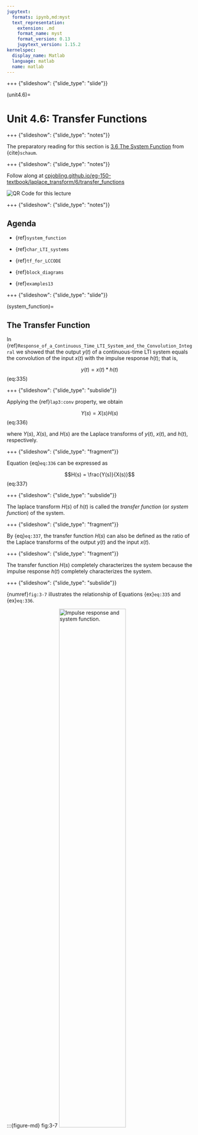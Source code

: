 ```yaml
---
jupytext:
  formats: ipynb,md:myst
  text_representation:
    extension: .md
    format_name: myst
    format_version: 0.13
    jupytext_version: 1.15.2
kernelspec:
  display_name: Matlab
  language: matlab
  name: matlab
---
```


+++ {"slideshow": {"slide_type": "slide"}}

(unit4.6)=
# Unit 4.6: Transfer Functions

+++ {"slideshow": {"slide_type": "notes"}}

The preparatory reading for this section is [3.6 The System Function](https://www.accessengineeringlibrary.com/content/book/9781260454246/toc-chapter/chapter3/section/section28) from {cite}`schaum`.

+++ {"slideshow": {"slide_type": "notes"}}

Follow along at [cpjobling.github.io/eg-150-textbook/laplace_transform/6/transfer_functions](https://cpjobling.github.io/eg-150-textbook/laplace_transform/6/transfer_functions)

![QR Code for this lecture](pictures/qrcode_laplace6.png)

+++ {"slideshow": {"slide_type": "notes"}}

## Agenda

* {ref}`system_function`

* {ref}`char_LTI_systems`

* {ref}`tf_for_LCCODE`

* {ref}`block_diagrams`

* {ref}`examples13`

+++ {"slideshow": {"slide_type": "slide"}}

(system_function)=
## The Transfer Function

In {ref}`Response_of_a_Continuous_Time_LTI_System_and_the_Convolution_Integral` we showed that the output $y(t)$ of a continuous-time LTI system equals the convolution of the input $x(t)$ with the impulse response $h(t)$; that is,

$$y(t) = x(t) * h(t)$$ (eq:335)

+++ {"slideshow": {"slide_type": "subslide"}}

Applying the {ref}`lap3:conv` property, we obtain

$$Y(s) = X(s)H(s)$$ (eq:336)

where $Y(s)$, $X(s)$, and $H(s)$ are the Laplace transforms of $y(t)$, $x(t)$, and $h(t)$, respectively.

+++ {"slideshow": {"slide_type": "fragment"}}

Equation {eq}`eq:336` can be expressed as

$$H(s) = \frac{Y(s)}{X(s)}$$ (eq:337)

+++ {"slideshow": {"slide_type": "subslide"}}

The laplace transform $H(s)$ of $h(t)$ is called the *transfer function* (or *system function*) of the system.

+++ {"slideshow": {"slide_type": "fragment"}}

By {eq}`eq:337`, the transfer function $H(s)$ can also be defined as the ratio of the Laplace transforms of the output $y(t)$ and the input $x(t)$.

+++ {"slideshow": {"slide_type": "fragment"}}

The transfer function $H(s)$ completely characterizes the system because the impulse response $h(t)$ completely characterizes the system.

+++ {"slideshow": {"slide_type": "subslide"}}

{numref}`fig:3-7` illustrates the relationship of Equations {ex}`eq:335` and {ex}`eq:336`.

:::{figure-md} fig:3-7
<img src="pictures/system_function.png" alt="Impulse response and system function." width="60%">

Impulse response and system function
:::

+++ {"slideshow": {"slide_type": "notes"}}

(char_LTI_systems)=
## Characterization of LTI Systems

```{note}
This section is for reference only and is not examinable.
```

Many properties of continuous-time LTI systems can be closely associated with the characteristics of $H(s)$ in the $s$-plane and in particular with the pole locations and the region of convergence (ROC).

(hs_casuality)=
### Causality

Fot a causal continuous-time LTI system, we have

$$h(t) = 0\qquad t<0$$

Since $h(t)$ is a right-sided signal, the corresponding requirement on $H(s)$ is that the ROC of $H(s)$ must be of the form

$$\mathrm{Re}(s) > \sigma_\mathrm{max}$$

That is, the ROC is the region in the $s$-plane to the right of all the system poles. Similarly, if the system is anticausal, then

$$h(t) = 0\qquad t>0$$

and $h(t)$ is left-sided. Thus, the ROC of $H(s)$ must be of the form 

$$\mathrm{Re}(s) < \sigma_\mathrm{max}$$

That is, the ROC is the region in the $s$-plane to the left of all the system poles.

(hs_stability)=
### Stability

In {ref}`c_Stability` we stated that a continuous-time LTI system is BIBO stable if and only if [Eq. {eq}`eq:221`]

$$\int_{-\infty}^{\infty}\left|h(\tau)\right|\,d\tau \lt \infty$$

The corresponding requirement on $H(s)$ is that the ROC of $H(s)$ contains the $j\omega$ axis (that is $s = j\omega). This is key result, proved in Prob. 3.26 in {ref}`schaum`, that is fundamental to systems and control theory. 

(hs_causal_and_stable)=
### Causal and stable systems
If a system is both causal and stable then all the poles must be in the left-half of the $s$-plane: that is they all have negative real parts because the ROC is of the form $\mathrm{Re}(s) > \sigma_\mathrm{max}$ and since the $j\omega$ axis is included in the ROC, we must have $\sigma_\mathrm{max} < 0$.

The conditions for which the closed-loop poles in continuous-time LTI systems with feedback are stable is a key underlyting principle of the control theory to be studied in **EG-243 Control Systems** next year.

+++ {"slideshow": {"slide_type": "slide"}}

(tf_for_LCCODE)=

## Transfer functions for LTI system described by Linear Constant-Coefficient Ordinary Differential Equations

In {ref}`Systems_Described_by_Differential_Equations` we considered a continuous-time LTI systemfor which input $x(t)$ and output $y(t)$ satisfy the general linear constant-coefficient ordinary differential equation (LCCODE) of the form

$$\sum_{k=0}^N a_k \frac{d^k}{dt^k} y(t)=\sum_{k=0}^M b_k \frac{d^k}{dt^k} x(t)$$ (eq:338)

+++ {"slideshow": {"slide_type": "subslide"}}

Applying the Laplace transform and using the {ref}`lap:diff_prop` of the Laplace transform, we obtain

$$\sum_{k=0}^N a_k s^k Y(s)=\sum_{k=0}^M b_k s^k X(s)$$

+++ {"slideshow": {"slide_type": "fragment"}}

or

$$Y(s) \sum_{k=0}^N a_k s^k = X(s) \sum_{k=0}^M b_k s^k $$ (eq:339)

+++ {"slideshow": {"slide_type": "subslide"}}

Thus,

$$H(s) = \frac{Y(s)}{X(s)} = \frac{\displaystyle \sum_{k=0}^M b_k s^k}{\displaystyle\sum_{k=0}^N a_k s^k}$$ (eq:340)

+++ {"slideshow": {"slide_type": "subslide"}}

Expanding {eq}`eq:340`, $H(s)$ can be written in the more familiar form

$$H(s) = \frac{Y(s)}{X(s)} = \frac{b_M s^M + b_{M-1}s^{M-1}+ \cdots + b_1 s + b_0}{a_{N} s^N + b_{N-1}s^{N-1}+ \cdots + a_1 s + a_0}$$ (eq:341)

+++ {"slideshow": {"slide_type": "fragment"}}

Hence, $H(s)$ is always a rational polynomial in $s$.

+++ {"slideshow": {"slide_type": "notes"}}

Note the ROC of $H(s)$ is not specified by {eq}`eq:340` but must be inferred with additional requirements on the system such as causality and stability.

+++ {"slideshow": {"slide_type": "slide"}}

(block_diagrams)=
## Block diagrams for Systems Interconnection

For two LTI systems (with $h_1(t)$ and $h_2(t)$, respectively) in cascade ({numref}`Fig:3-8`(a)), the overall impulse response is given

$$h(t) = h_1(t) * h_2(t)$$

+++ {"slideshow": {"slide_type": "subslide"}}

Thus, the corresponding transfer functions are related by the product

$$H(s) = H_1(s)H_2(s)$$ (eq:3412)

This relationship is illustrated in {numref}`Fig:3-8`(b)

+++ {"slideshow": {"slide_type": "subslide"}}

:::{figure-md} Fig:3-8
<img src="pictures/bd1.png" alt="Two systems in cascade (a) Time-domain representation; (b) s-domain presentation." width="70%">

Two systems in cascade (a) Time-domain representation; (b) s-domain representation.
:::

+++ {"slideshow": {"slide_type": "subslide"}}

Similarly, the impulse response of a parallel combination of two LTI systems ({numref}`Fig:3-9`(a)) is given by 

$$h(t) = h_1(t) + h_2(t)$$

+++ {"slideshow": {"slide_type": "fragment"}}

Thus,

$$H(s) = H_1(s) + H_2(s)$$ (eq:342)

+++ {"slideshow": {"slide_type": "fragment"}}

This relationship is illustrated in {numref}`Fig:3-9`(b).

+++ {"slideshow": {"slide_type": "subslide"}}

:::{figure-md} Fig:3-9
<img src="pictures/bd2.png" alt="Two systems in parallel. (a) Time-domain representation; (b) s-domain representation." width="70%">

Two systems in parallel. (a) Time-domain representation; (b) s-domain representation.
:::

+++ {"slideshow": {"slide_type": "slide"}}

(examples13)=
## Exercises 13: Transfer functions

+++ {"slideshow": {"slide_type": "subslide"}}

(ex:13.1)=

### Exercise 13.1: RC circuit

Find the transfer function $H(s)$ and the impulse reponse $h(t)$ of the RC circuit in {numref}`fig:rc_circuit` ({ref}`ex4.1`).

+++ {"slideshow": {"slide_type": "notes"}}

For the answer, refer to the lecture recording or see solved problem 3.23 in in {cite}`schaum`.

+++ {"slideshow": {"slide_type": "subslide"}}

(ex:13.2)=
### Exercise 13.2: Step response

Use the Laplace transform to redo {ref}`ex5_5`.

+++ {"slideshow": {"slide_type": "notes"}}

For the answer, refer to the lecture recording or see solved problem 3.24 in in {cite}`schaum`.

+++ {"slideshow": {"slide_type": "subslide"}}

(ex:13.3)=
### Exercise 13.3: Impulse response from step response

The output $y(t)$ of a continuous-time LTI system is found to be $2e^{-3t}u_0(t)$ when the input $x(t)$ is $u_0(t)$.

a). Find the impulse response $h(t)$ of the system.

b). Find the output $y(t)$ when the input is $e^{-t}u_0(t)$.

+++ {"slideshow": {"slide_type": "notes"}}

For the answer, refer to the lecture recording or see solved problem 3.25 in in {cite}`schaum`.

+++ {"slideshow": {"slide_type": "subslide"}}

(ex:13.4)=
### Exercise 13.4: Convolution

Use the Laplace transform to redo {ref}`ex6_6`.

+++ {"slideshow": {"slide_type": "notes"}}

For the answer, refer to the lecture recording or see solved problem 3.27 in in {cite}`schaum`.

+++ {"slideshow": {"slide_type": "subslide"}}

(ex:13.5)=
### Exercise 13.5: Differential equation 1

Use the Laplace transform to redo {ref}`ex8_6`.

+++ {"slideshow": {"slide_type": "notes"}}

For the answer, refer to the lecture recording or see solved problem 3.28 in in {cite}`schaum`.

+++ {"slideshow": {"slide_type": "subslide"}}

(ex:13.6)=
### Exercise 13.6: Differential equation 2

Use the Laplace transform to redo {ref}`ex8_8`.

+++ {"slideshow": {"slide_type": "notes"}}

For the answer, refer to the lecture recording or see solved problem 3.29 in in {cite}`schaum`.

+++ {"slideshow": {"slide_type": "subslide"}}

(ex:13.7)=
### Exercise 13.7: Differential equation 3

Consider a continuous-time LTI system for which the input $x(t)$ and output $y(t)$ are related by

$$\frac{d^2 y(t)}{dt^2} + \frac{dy(t)}{dt} - 2y(t) = x(t)$$ (eq:386)

a) Find the transfer function $H(s)$

b) Find the impulse response $h(t)$

+++ {"slideshow": {"slide_type": "notes"}}

For the answer, refer to the lecture recording or see solved problem 3.30 in in {cite}`schaum`.

+++ {"slideshow": {"slide_type": "subslide"}}

(ex:13.8)=
### Exercise 13.8: Feedback

The feedback interconnection of two causal subsytems with transfer functions $F(s)$ and $G(s)$ is shown in {numref}`fig:ex13.8`. Find the overall system function $H(s)$ for this feedback system.

:::{figure-md} fig:ex13.8
<img src="pictures/figex13_8.png" alt="Feedback system" width="50%">

Feedback system
:::

+++ {"slideshow": {"slide_type": "notes"}}

For the answer, refer to the lecture recording or see solved problem 3.31 in in {cite}`schaum`.

+++ {"slideshow": {"slide_type": "notes"}}

(unit4.6:hw)=
## Unit 4.6: Homework

Attempt any of the questions in {ref}`examples12` of these course notes that have not been covered in the examples class.

The solutions for Unit 4.6 are in **Section 3.8 Solved Problems** {cite}`schaum` starting at 3.23. (The actual numbers are listed with the examples above.)

We will do some problems from these sets in Examples Class 4.

### Supplementary Problems
Supplementary problems 3.52-3.55 in {cite}`schaum` are related to the content covered in this unit.

+++ {"slideshow": {"slide_type": "notes"}}

## Summary

In this unit we have presented the idea of a *transfer function* (or *system function*) that allows us to represent the impulse response $h(t)$ by the Laplace transform $H(s)$. We also looked at the characteristics of the Laplace transform, transform functions for LCCODEs and series and parallel combination of transfer functions. 

* {ref}`system_function`

* {ref}`char_LTI_systems`

* {ref}`tf_for_LCCODE`

* {ref}`block_diagrams`

* {ref}`examples13`

+++ {"slideshow": {"slide_type": "notes"}}

(unit4.6:takeaways)=

### Unit 4.6: Take Aways

**My main message to you is that, as an engineer faced with a LCCODE to solve, you should use Laplace transforms!**

#### Transfer function

The summary of the time-domain and s-domain transforms are illustrated in {numref}`fig:3-7`. The key result is $Y(s) = H(s)X(s)$ which simplifies the computation of the system response $y(t) = h(t)*x(t)$ which has to be done using time-convolution.

If we know $Y(s)$ and $X(s)$ we can determine $H(s)$ using

$$H(s) = \frac{Y(s)}{X(s)}$$

and $h(t) = \mathcal{L}^{-1}\left\{H(s)\right\}$

#### Characterization of LTI Systems

For continuous-time LTI systems the causality and stabilty of a system is guaranteed if all the poles of the transfer function are in the left-half of the $s$-plane and the $j\omega$ axis is included in the region of convergence. That is, if the poles of the system $H(s)$, $s_k$ have real part $-\sigma_k$, the system will be causal and stable if $\sigma_k < 0$ for all $k$.

#### Laplace transforms of LCCODEs

The linear constant coefficient ordinary differential equation (LLCODE) of a system involving input signal $x(t)$ and output signal $y(t)$ is given in {eq}`eq:338`. When we take Laplace transforms of this differential equation, ignoring initial conditions, we get the polynomial equation {eq}`eq:339` from which we can determine the transfer function:

$$H(s) = \frac{Y(s)}{X(s)} = \frac{b_M s^M + b_{M-1}s^{M-1}+ \cdots + b_1 s + b_0}{a_{N} s^N + b_{N-1}s^{N-1}+ \cdots + a_1 s + a_0}$$

This is a rational polynomial in $s$ and it can be solved for any input $x(t)$ that has a Laplace transform $X(s)$ by forming

$$Y(s) = H(s)X(s)$$

and taking inverse Laplace transforms using the Partial Fraction Expansion method discussed in {ref}`unit4.5`.

Several examples are given in {ref}`examples12` in which the problems given in {ref}`examples8` of {ref}`unit3.3` are redone as Laplace transform problems. 


#### Block diagrams

Complex systems can be broken down into subsystems which may be represented by block diagrams which have either series or parallel connections (see {numref}`Fig:3-8` and {numref}`Fig:3-9` and feedback (See {ref}`ex:13.8`)


### Still to come

We will use transfer functions to solve circuit problems in {ref}`unit4.7` and conclude our study of Laplace transforms in {ref}`unit4.8` with a look at the use of Transfer functions in the MATLAB control systems toolbox and the simulation tool Simulink. We will also look at some of the problems you have studied in **EG-152 Analogue Design** hopefully confirming some of the results you have observed in the lab.

In **EG-247 Digital Signal Processing** we will start from the knowledge gained in {ref}`Unit 4` developing transform ideas further via the Fourier Transform, Z-Transform and the design of systems for signal processing. In **EG-243 Control Systems** you will model feedback control signals using block diagrams and transfer functions. You will also study how knowledge of poles and zeros can be exploited in the design of systems with stable responses.

+++ {"slideshow": {"slide_type": "notes"}}

## Next time

We move on to consider 

* {ref}`unit4.7`

## References

```{bibliography}
:filter: docname in docnames
```
